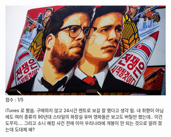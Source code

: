 
![](theinterview.jpg)
점수 : 1/5

iTunes 로 봤음. 구매하지 않고 24시간 렌트로 보길 잘 했다고 생각 됨.
내 취향이 아님에도 여러 종류의 90년대 스타일의 화장실 유머 영화들은 보고도 버틸만 했는데.. 이건 도무지....
그리고 소니 해킹 사건 전에 이미 우리나라에 개봉이 안 되는 것으로 알려 졌는데 도대체 왜?
